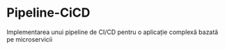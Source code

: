 # Pipeline-CiCD
Implementarea unui pipeline de CI/CD pentru o aplicație complexă bazată pe microservicii 
